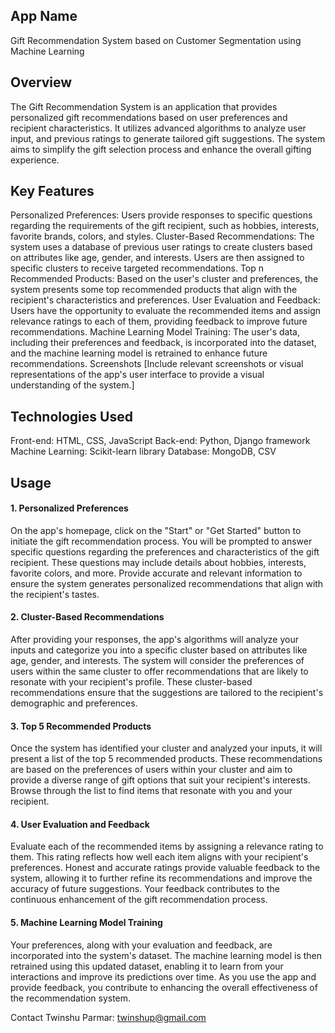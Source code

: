 ## App Name
Gift Recommendation System based on Customer Segmentation using Machine Learning

## Overview
The Gift Recommendation System is an application that provides personalized gift recommendations based on user preferences and recipient characteristics. It utilizes advanced algorithms to analyze user input, and previous ratings to generate tailored gift suggestions. The system aims to simplify the gift selection process and enhance the overall gifting experience.

## Key Features
Personalized Preferences: Users provide responses to specific questions regarding the requirements of the gift recipient, such as hobbies, interests, favorite brands, colors, and styles.
Cluster-Based Recommendations: The system uses a database of previous user ratings to create clusters based on attributes like age, gender, and interests. Users are then assigned to specific clusters to receive targeted recommendations.
Top n Recommended Products: Based on the user's cluster and preferences, the system presents some top recommended products that align with the recipient's characteristics and preferences.
User Evaluation and Feedback: Users have the opportunity to evaluate the recommended items and assign relevance ratings to each of them, providing feedback to improve future recommendations.
Machine Learning Model Training: The user's data, including their preferences and feedback, is incorporated into the dataset, and the machine learning model is retrained to enhance future recommendations.
Screenshots
[Include relevant screenshots or visual representations of the app's user interface to provide a visual understanding of the system.]

## Technologies Used
Front-end: HTML, CSS, JavaScript
Back-end: Python, Django framework
Machine Learning: Scikit-learn library
Database: MongoDB, CSV

## Usage
#### 1. Personalized Preferences
On the app's homepage, click on the "Start" or "Get Started" button to initiate the gift recommendation process.
You will be prompted to answer specific questions regarding the preferences and characteristics of the gift recipient. These questions may include details about hobbies, interests, favorite colors, and more.
Provide accurate and relevant information to ensure the system generates personalized recommendations that align with the recipient's tastes.
#### 2. Cluster-Based Recommendations
After providing your responses, the app's algorithms will analyze your inputs and categorize you into a specific cluster based on attributes like age, gender, and interests.
The system will consider the preferences of users within the same cluster to offer recommendations that are likely to resonate with your recipient's profile.
These cluster-based recommendations ensure that the suggestions are tailored to the recipient's demographic and preferences.
#### 3. Top 5 Recommended Products
Once the system has identified your cluster and analyzed your inputs, it will present a list of the top 5 recommended products.
These recommendations are based on the preferences of users within your cluster and aim to provide a diverse range of gift options that suit your recipient's interests.
Browse through the list to find items that resonate with you and your recipient.
#### 4. User Evaluation and Feedback
Evaluate each of the recommended items by assigning a relevance rating to them. This rating reflects how well each item aligns with your recipient's preferences.
Honest and accurate ratings provide valuable feedback to the system, allowing it to further refine its recommendations and improve the accuracy of future suggestions.
Your feedback contributes to the continuous enhancement of the gift recommendation process.
#### 5. Machine Learning Model Training
Your preferences, along with your evaluation and feedback, are incorporated into the system's dataset.
The machine learning model is then retrained using this updated dataset, enabling it to learn from your interactions and improve its predictions over time.
As you use the app and provide feedback, you contribute to enhancing the overall effectiveness of the recommendation system.

Contact
Twinshu Parmar: twinshup@gmail.com  
